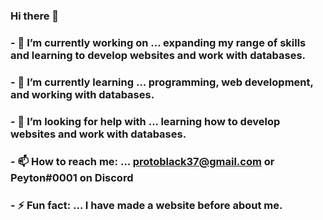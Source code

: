 ### Hi there 👋

### - 🔭 I’m currently working on ... expanding my range of skills and learning to develop websites and work with databases.
### - 🌱 I’m currently learning ... programming, web development, and working with databases.
### - 🤔 I’m looking for help with ... learning how to develop websites and work with databases.
### - 📫 How to reach me: ... protoblack37@gmail.com or Peyton#0001 on Discord
### - ⚡ Fun fact: ... I have made a website before about me.
